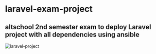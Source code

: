# laravel-exam-project
## altschool 2nd semester exam to deploy Laravel project with all dependencies using ansible

![laravel-project](https://user-images.githubusercontent.com/105046475/200178437-4a2df8da-b1ae-46de-a851-99e169dc3a24.png)
